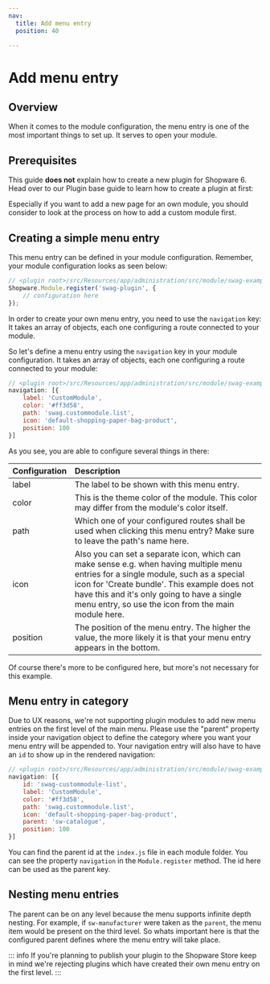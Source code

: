 ```yaml
---
nav:
  title: Add menu entry
  position: 40

---
```


# Add menu entry

## Overview

When it comes to the module configuration, the menu entry is one of the most important things to set up. It serves to open your module.

## Prerequisites

This guide **does not** explain how to create a new plugin for Shopware 6. Head over to our Plugin base guide to learn how to create a plugin at first:

<PageRef page="../plugin-base-guide" />

Especially if you want to add a new page for an own module, you should consider to look at the process on how to add a custom module first.

<PageRef page="add-custom-module" />

## Creating a simple menu entry

This menu entry can be defined in your module configuration. Remember, your module configuration looks as seen below:

```javascript
// <plugin root>/src/Resources/app/administration/src/module/swag-example/index.js
Shopware.Module.register('swag-plugin', {
    // configuration here
});
```

In order to create your own menu entry, you need to use the `navigation` key: It takes an array of objects, each one configuring a route connected to your module.

So let's define a menu entry using the `navigation` key in your module configuration. It takes an array of objects, each one configuring a route connected to your module:

```javascript
// <plugin root>/src/Resources/app/administration/src/module/swag-example/index.js
navigation: [{
    label: 'CustomModule',
    color: '#ff3d58',
    path: 'swag.custommodule.list',
    icon: 'default-shopping-paper-bag-product',
    position: 100
}]
```

As you see, you are able to configure several things in there:

| Configuration | Description |
| :--- | :--- |
| label | The label to be shown with this menu entry. |
| color | This  is the theme color of the module. This color may differ from the module's color itself. |
| path | Which one of your configured routes shall be used when clicking this menu entry? Make sure to leave the path's name here. |
| icon | Also you can set a separate icon, which can make sense e.g. when having multiple menu entries for a single module, such as a special icon for 'Create bundle'. This example does not have this and it's only going to have a single menu entry, so use the icon from the main module here. |
| position | The position of the menu entry. The higher the value, the more likely it is that your menu entry appears in the bottom. |

Of course there's more to be configured here, but more's not necessary for this example.

## Menu entry in category

Due to UX reasons, we're not supporting plugin modules to add new menu entries on the first level of the main menu. Please use the "parent" property inside your navigation object to define the category where you want your menu entry will be appended to. Your navigation entry will also have to have an `id` to show up in the rendered navigation:

```javascript
// <plugin root>/src/Resources/app/administration/src/module/swag-example/index.js
navigation: [{
    id: 'swag-custommodule-list',
    label: 'CustomModule',
    color: '#ff3d58',
    path: 'swag.custommodule.list',
    icon: 'default-shopping-paper-bag-product',
    parent: 'sw-catalogue',
    position: 100
}]
```

You can find the parent id at the `index.js` file in each module folder. You can see the property `navigation` in the `Module.register` method. The id here can be used as the parent key.

## Nesting menu entries

The parent can be on any level because the menu supports infinite depth nesting. For example, if `sw-manufacturer` were taken as the `parent`, the menu item would be present on the third level. So whats important here is that the configured parent defines where the menu entry will take place.

::: info
If you're planning to publish your plugin to the Shopware Store keep in mind we're rejecting plugins which have created their own menu entry on the first level.
:::
